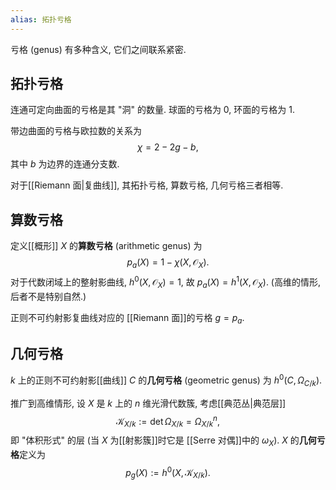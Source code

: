 ```yaml
---
alias: 拓扑亏格
---
```


亏格 (genus) 有多种含义, 它们之间联系紧密.

## 拓扑亏格

连通可定向曲面的亏格是其 "洞" 的数量. 球面的亏格为 $0$, 环面的亏格为 $1$.

带边曲面的亏格与欧拉数的关系为
$$
\chi = 2-2g-b,
$$
其中 $b$ 为边界的连通分支数.

对于[[Riemann 面|复曲线]], 其拓扑亏格, 算数亏格, 几何亏格三者相等.

## 算数亏格

定义[[概形]] $X$ 的**算数亏格** (arithmetic genus) 为
$$
p_a(X) = 1-\chi(X,\mathcal O_X).
$$
对于代数闭域上的整射影曲线, $h^0(X,\mathcal O_X)=1$, 故 $p_a(X)= h^1(X,\mathcal O_X).$ (高维的情形, 后者不是特别自然.)

正则不可约射影复曲线对应的 [[Riemann 面]]的亏格 $g=p_a$.

## 几何亏格

$k$ 上的正则不可约射影[[曲线]] $C$ 的**几何亏格** (geometric genus) 为 $h^0(C,\Omega_{C/k})$.

推广到高维情形, 设 $X$ 是 $k$ 上的 $n$ 维光滑代数簇, 考虑[[典范丛|典范层]]
$$
\mathscr K_{X/k} := \det \Omega_{X/k} = \Omega_{X/k}^n,
$$即 "体积形式" 的层 (当 $X$ 为[[射影簇]]时它是 [[Serre 对偶]]中的 $\omega_X$). $X$ 的**几何亏格**定义为
$$
p_g(X) := h^0(X,\mathscr K_{X/k}).
$$
